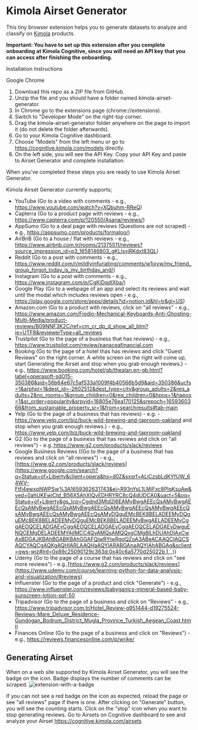 # Kimola Airset Generator
This tiny browser extension helps you to generate datasets to analyze and classify on [Kimola](https://kimola.com/) products.

**Important: You have to set up this extension after you complete onboarding at Kimola Cognitive, since you will need an API key that you can access after finishing the onboarding.**
 
Installation Instructions

Google Chrome

1. Download this repo as a ZIP file from GitHub.
2. Unzip the file and you should have a folder named kimola-airset-generator.
3. In Chrome go to the extensions page (chrome://extensions).
4. Switch to "Developer Mode" on the right-top corner.
5. Drag the kimola-airset-generator folder anywhere on the page to import it (do not delete the folder afterwards).  
6. Go to your Kimola Cognitive dashboard.
7. Choose "Models" from the left menu or go to https://cognitive.kimola.com/models directly.
8. On the left side, you will see the API Key. Copy your API Key and paste to Airset Generator and complete installation.

When you've completed these steps you are ready to use Kimola Airset Generator. 

Kimola Airset Generator currently supports;
- YouTube (Go to a video with comments - e.g., https://www.youtube.com/watch?v=XQbuhm-RReQ)
- Capterra (Go to a product page with reviews - e.g., https://www.capterra.com/p/120550/Asana/reviews/)
- AppSumo (Go to a deal page with reviews (Questions are not scraped) - e.g., https://appsumo.com/products/formaloo/)
- AirBnB (Go to a house / flat with reviews - e.g., https://www.airbnb.com.tr/rooms/21375511/reviews?source_impression_id=p3_1658146803_gKLlsyiRKdxt83QL)
- Reddit (Go to a post with comments - e.g., https://www.reddit.com/r/mildlyinfuriating/comments/w1jxyw/my_friend_group_forgot_today_is_my_birthday_and/)
- Instagram (Go to a post with comments - e.g., https://www.instagram.com/p/CgKiDqdlXba/)
- Google Play (Go to a webpage of an app and select its reviews and wait until the modal which includes reviews open - e.g., https://play.google.com/store/apps/details?id=notion.id&hl=tr&gl=US)
- Amazon.com (Go to a product with reviews, click on "all reviews" - e.g., https://www.amazon.com/Fiodio-Mechanical-Keyboards-Anti-Ghosting-Multi-Media/product-reviews/B09NNF3K2C/ref=cm_cr_dp_d_show_all_btm?ie=UTF8&reviewerType=all_reviews
- Trustpilot (Go to the page of a business that has reviews) - e.g., https://www.trustpilot.com/review/panaceafinancial.com
- Booking (Go to the page of a hotel thas has reviews and click "Guest Reviews" on the right corner. A white screen on the right will come up, start Generating the Airset and stop when you grab enough reviews.) - e.g., https://www.booking.com/hotel/gb/thealan.en-gb.html?label=operasoft-sdO15-350386&sid=56b64e67c5af533a1009f4b40566b5d9&aid=350386&ucfs=1&arphpl=1&dest_id=-2602512&dest_type=city&group_adults=2&req_adults=2&no_rooms=1&group_children=0&req_children=0&hpos=1&hapos=1&sr_order=popularity&srpvid=16805e76ea170125&srepoch=1659360366&from_sustainable_property_sr=1&from=searchresults#tab-main
- Yelp (Go to the page of a business that has reviews) - e.g. - https://www.yelp.com/biz/buck-wild-brewing-and-taproom-oakland and stop when you grab enough reviews.) - e.g., https://www.yelp.com/biz/buck-wild-brewing-and-taproom-oakland
- G2 (Go to the page of a business that has reviews and click on "all reviews") - e.g.,https://www.g2.com/products/slack/reviews
- Google Business Reviews ((Go to the page of a business that has reviews and click on "all reviews") - e.g.,[https://www.g2.com/products/slack/reviews](https://www.google.com/search?q=Statue+of+Liberty&client=opera&hs=d0Z&sxsrf=ALiCzsbLdKYfUW_64WV-Ftfi4ewxpNWPSw%3A1659362631743&ei=R93nYsL1LMiFxc8PlqKsuAw&ved=0ahUKEwiCtd_B56X5AhXIQvEDHRYRC8cQ4dUDCA0&uact=5&oq=Statue+of+Liberty&gs_lcp=Cgdnd3Mtd2l6EAMyBwgAEEcQsAMyBwgAEEcQsAMyBwgAEEcQsAMyBwgAEEcQsAMyBwgAEEcQsAMyBwgAEEcQsAMyBwgAEEcQsAMyBwgAEEcQsAMyDQguEMcBEK8BELADEEMyDQguEMcBEK8BELADEEMyDQguEMcBEK8BELADEEMyBwgAELADEEMyCggAEOQCELADGAEyCggAEOQCELADGAEyCggAEOQCELADGAEyDwguENQCEMgDELADEEMYAjIMCC4QyAMQsAMQQxgCMg8ILhDUAhDIAxCwAxBDGAJKBAhBGABKBAhGGAFQiwRYiwRggQZoA3ABeACAAQCIAQCSAQCYAQCgAQKgAQHIARLAAQHaAQYIARABGAnaAQYIAhABGAg&sclient=gws-wiz#lrd=0x89c25090129c363d:0x40c6a5770d25022b,1,,,))
- Udemy (Go to the page of a course that has reviews and click on "see more reviews") - e.g.,[https://www.g2.com/products/slack/reviews](https://www.udemy.com/course/learning-python-for-data-analysis-and-visualization/#reviews)
- Influenster (Go to the page of a product and click "Generate") - e.g., https://www.influenster.com/reviews/babyganics-mineral-based-baby-sunscreen-lotion-spf-50
- Tripadvisor (Go to the page of a business and click on "Reviews" - e.g., https://www.tripadvisor.com.tr/Hotel_Review-g951444-d19275524-Reviews-Mare_Deluxe_Residence-Gundogan_Bodrum_District_Mugla_Province_Turkish_Aegean_Coast.html) 
- Finances Online (Go to the page of a business and click on "Reviews") - e.g., https://reviews.financesonline.com/p/wrike/


## Generating Airset
When on a web site supported by Kimola Airset Generator, you will see the badge on the icon. Badge displays the number of comments can be scraped.
![extension-with-a-badge](https://user-images.githubusercontent.com/2235594/179510551-d1f4203e-8106-413f-92af-6b368f0fbb5a.png)

If you can not see a red badge on the icon as expected, reload the page or see "all reviews" page if there is one. 
After clicking on "Generate" button, you will see the counting starts. Click on the "stop" icon when you want to stop generating reviews.
Go to Airsets on Cognitive dashboard to see and analyze your Airset https://cognitive.kimola.com/airsets
